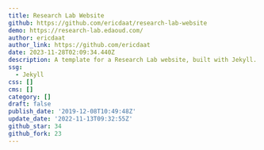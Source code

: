 ```yaml
---
title: Research Lab Website
github: https://github.com/ericdaat/research-lab-website
demo: https://research-lab.edaoud.com/
author: ericdaat
author_link: https://github.com/ericdaat
date: 2023-11-28T02:09:34.440Z
description: A template for a Research Lab website, built with Jekyll.
ssg:
  - Jekyll
css: []
cms: []
category: []
draft: false
publish_date: '2019-12-08T10:49:48Z'
update_date: '2022-11-13T09:32:55Z'
github_star: 34
github_fork: 23
---
```


